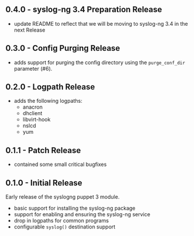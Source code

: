 ## 0.4.0 - syslog-ng 3.4 Preparation Release

* update README to reflect that we will be moving to syslog-ng 3.4 in the next Release
## 0.3.0 - Config Purging Release

* adds support for purging the config directory using the ``purge_conf_dir`` parameter (#6).

## 0.2.0 - Logpath Release

* adds the following logpaths:
    * anacron
    * dhclient
    * libvirt-hook
    * nslcd
    * yum

## 0.1.1 - Patch Release

* contained some small critical bugfixes

## 0.1.0 - Initial Release
Early release of the syslogng puppet 3 module.

* basic support for installing the syslog-ng package
* support for enabling and ensuring the syslog-ng service
* drop in logpaths for common programs
* configurable `syslog()` destination support

